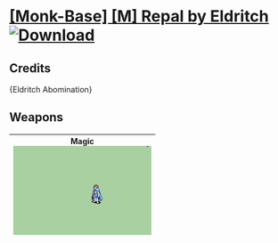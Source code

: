 # [\[Monk-Base\] \[M\] Repal by Eldritch](./) [![Download](https://img.shields.io/badge/Download-%5BMonk--Base%5D%20%5BM%5D%20Repal%20by%20Eldritch-red)](https://minhaskamal.github.io/DownGit/#/home?url=https://github.com/Klokinator/FE-Repo/tree/main/Battle%20Animations/Magi%20-%20Holy-Type/%5BMonk-Base%5D%20%5BM%5D%20Repal%20by%20Eldritch)
## Credits

{Eldritch Abomination}

## Weapons

| <b>Magic</b><br/><img alt="Magic animation" src="./6.%20Magic/Magic.gif"/> |
| :---: |

